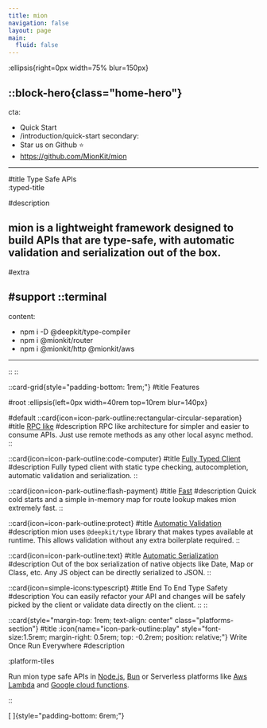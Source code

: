 ```yaml
---
title: mion
navigation: false
layout: page
main:
  fluid: false
---
```


:ellipsis{right=0px width=75% blur=150px}

::block-hero{class="home-hero"}
---
cta:
  - Quick Start
  - /introduction/quick-start 
secondary:
  - Star us on Github ⭐️
  - https://github.com/MionKit/mion
---

#title
Type Safe APIs<br/> :typed-title 

<!-- :icon{name="icon-park-outline:flash-payment"} -->

#description
## mion is a lightweight framework designed to build APIs that are type-safe, with automatic validation and serialization out of the box.

#extra
&nbsp;

#support
  ::terminal
  ---
  content:
  - npm i -D @deepkit/type-compiler
  - npm i @mionkit/router 
  - npm i  @mionkit/http @mionkit/aws
  ---
  ::
::

::card-grid{style="padding-bottom: 1rem;"}
#title
Features

#root
:ellipsis{left=0px width=40rem top=10rem blur=140px}

#default
  ::card{icon=icon-park-outline:rectangular-circular-separation}
  #title
  [RPC like](./1.introduction/1.about-mion.md#rpc-like)
  #description
  RPC like architecture for simpler and easier to consume APIs.
  Just use remote methods as any other local async method.
  ::

  ::card{icon=icon-park-outline:code-computer}
  #title
  [Fully Typed Client](./2.docs/4.client.md)
  #description
  Fully typed client with static type checking, autocompletion, automatic validation and serialization.
  ::

  ::card{icon=icon-park-outline:flash-payment}
  #title
  [Fast](./4.benchmarks/1.hello-world.md)
  #description
  Quick cold starts and a simple in-memory map for route lookup makes mion extremely fast.
  ::

  ::card{icon=icon-park-outline:protect}
  #title
  [Automatic Validation](./2.docs/7.validation-and-serialization.md)
  #description
  mion uses `@deepkit/type` library that makes types available at runtime.
  This allows validation without any extra boilerplate required.
  ::

  ::card{icon=icon-park-outline:text}
  #title
  [Automatic Serialization](./2.docs/7.validation-and-serialization.md)
  #description
  Out of the box serialization of native objects like Date, Map or Class, etc. Any JS object can be directly serialized to JSON.
  ::

  ::card{icon=simple-icons:typescript}
  #title
  End To End Type Safety
  #description
  You can easily refactor your API and changes will be safely picked by the client or 
  validate data directly on the client.
  ::
::


::card{style="margin-top: 1rem; text-align: center" class="platforms-section"}
#title
:icon{name="icon-park-outline:play" style="font-size:1.5rem; margin-right: 0.5rem; top: -0.2rem; position: relative;"} Write Once Run Everywhere
#description

:platform-tiles 

Run mion type safe APIs in [Node.js](./3.platforms/1.node-js.md), [Bun](./3.platforms/2.bun.md) or Serverless platforms like [Aws Lambda](./3.platforms/1.aws-lambda.md) and [Google cloud functions](./3.platforms/1.google-cloud-functions.md).

::




[&nbsp;]{style="padding-bottom: 6rem;"}
